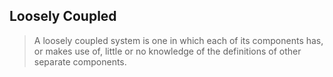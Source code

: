 ## Loosely Coupled

> A loosely coupled system is one in which each of its components has, or makes use of, little or no knowledge of the definitions of other separate components.
